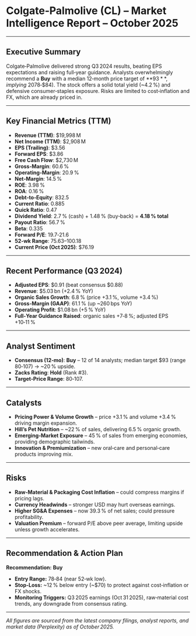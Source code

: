# Colgate‑Palmolive (CL) – Market Intelligence Report – October 2025

---

## Executive Summary
Colgate‑Palmolive delivered strong Q3 2024 results, beating EPS expectations and raising full‑year guidance. Analysts overwhelmingly recommend a **Buy** with a median 12‑month price target of **$93**, implying ~20 % upside from current levels ($78‑$84). The stock offers a solid total yield (~4.2 %) and defensive consumer‑staples exposure. Risks are limited to cost‑inflation and FX, which are already priced in.

---

## Key Financial Metrics (TTM)
- **Revenue (TTM)**: $19,998 M
- **Net Income (TTM)**: $2,908 M
- **EPS (Trailing)**: $3.56
- **Forward EPS**: $3.86
- **Free Cash Flow**: $2,730 M
- **Gross‑Margin**: 60.6 %
- **Operating‑Margin**: 20.9 %
- **Net‑Margin**: 14.5 %
- **ROE**: 3.98 %
- **ROA**: 0.16 %
- **Debt‑to‑Equity**: 832.5
- **Current Ratio**: 0.885
- **Quick Ratio**: 0.47
- **Dividend Yield**: 2.7 % (cash) + 1.48 % (buy‑back) = **4.18 % total**
- **Payout Ratio**: 56.7 %
- **Beta**: 0.335
- **Forward P/E**: 19.7‑21.6
- **52‑wk Range**: $75.63 – $100.18
- **Current Price (Oct 2025)**: $76.19

---

## Recent Performance (Q3 2024)
- **Adjusted EPS**: $0.91 (beat consensus $0.88)
- **Revenue**: $5.03 bn (+2.4 % YoY)
- **Organic Sales Growth**: 6.8 % (price +3.1 %, volume +3.4 %)
- **Gross‑Margin (GAAP)**: 61.1 % (up ~260 bps YoY)
- **Operating Profit**: $1.08 bn (+5 % YoY)
- **Full‑Year Guidance Raised**: organic sales +7‑8 %; adjusted EPS +10‑11 %

---

## Analyst Sentiment
- **Consensus (12‑mo)**: **Buy** – 12 of 14 analysts; median target $93 (range $80‑$107) → ~20 % upside.
- **Zacks Rating**: **Hold** (Rank #3).
- **Target‑Price Range**: $80‑$107.

---

## Catalysts
- **Pricing Power & Volume Growth** – price +3.1 % and volume +3.4 % driving margin expansion.
- **Hill’s Pet Nutrition** – ~22 % of sales, delivering 6.5 % organic growth.
- **Emerging‑Market Exposure** – 45 % of sales from emerging economies, providing demographic tailwinds.
- **Innovation & Premiumization** – new oral‑care and personal‑care products improving mix.

---

## Risks
- **Raw‑Material & Packaging Cost Inflation** – could compress margins if pricing lags.
- **Currency Headwinds** – stronger USD may hurt overseas earnings.
- **Higher SG&A Expenses** – now 39.3 % of net sales; could pressure profitability.
- **Valuation Premium** – forward P/E above peer average, limiting upside unless growth accelerates.

---

## Recommendation & Action Plan
**Recommendation:** **Buy**
- **Entry Range:** $78‑$84 (near 52‑wk low).
- **Stop‑Loss:** ~12 % below entry (~$70) to protect against cost‑inflation or FX shocks.
- **Monitoring Triggers:** Q3 2025 earnings (Oct 31 2025), raw‑material cost trends, any downgrade from consensus rating.

---

*All figures are sourced from the latest company filings, analyst reports, and market data (Perplexity) as of October 2025.*
